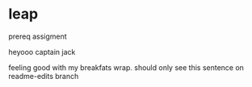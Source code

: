 # leap
prereq assigment

heyooo captain jack

feeling good with my breakfats wrap.
should only see this sentence on readme-edits branch
